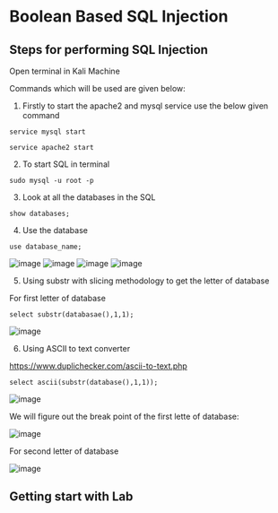 # Boolean Based SQL Injection 

## Steps for performing SQL Injection 

Open terminal in Kali Machine 

Commands which will be used are given below: 

1. Firstly to start the apache2 and mysql service use the below given command 

``` 
service mysql start
```

```
service apache2 start
```

2. To start SQL in terminal 

```
sudo mysql -u root -p
```

3. Look at all the databases in the SQL

```
show databases;
```

4. Use the database 

```
use database_name;
```

![image](https://user-images.githubusercontent.com/60937657/205055864-ca62ad71-815a-4dd8-94b7-e1266dec450b.png)
![image](https://user-images.githubusercontent.com/60937657/205055941-3a644b63-b131-40ce-b390-dfd3a0219f8f.png)
![image](https://user-images.githubusercontent.com/60937657/205056012-e38279b4-6ec8-4583-ab36-1ada0d14642a.png)
![image](https://user-images.githubusercontent.com/60937657/205056125-67560c39-9657-43c0-ad65-2cbb26a9c7ed.png)

5. Using substr with slicing methodology to get the letter of database 

For first letter of database 

```
select substr(databasae(),1,1);
```
![image](https://user-images.githubusercontent.com/60937657/205058675-6dcd5d01-84b5-4da8-86c9-fe2043d0dbc8.png)

6. Using ASCII to text converter 

https://www.duplichecker.com/ascii-to-text.php

```
select ascii(substr(database(),1,1));
```
![image](https://user-images.githubusercontent.com/60937657/205060440-49cf339f-bfc7-496d-8945-5d62c51a4eee.png)

We will figure out the break point of the first lette of database:

![image](https://user-images.githubusercontent.com/60937657/205061534-a9c014e6-4a3f-4570-84f4-b16858da32cd.png)

For second letter of database 

![image](https://user-images.githubusercontent.com/60937657/205062561-123b3700-39e3-4ce5-938c-145323c02374.png)

## Getting start with Lab 





